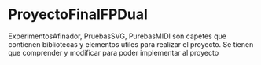 # ProyectoFinalFPDual



ExperimentosAfinador, PruebasSVG, PurebasMIDI son capetes que contienen bibliotecas y 
elementos utiles para realizar el proyecto. Se tienen que comprender y modificar para poder implementar al proyecto 

